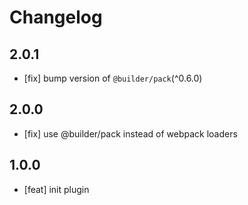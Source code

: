# Changelog

## 2.0.1

- [fix] bump version of `@builder/pack`(^0.6.0)

## 2.0.0

- [fix] use @builder/pack instead of webpack loaders

## 1.0.0

- [feat] init plugin
